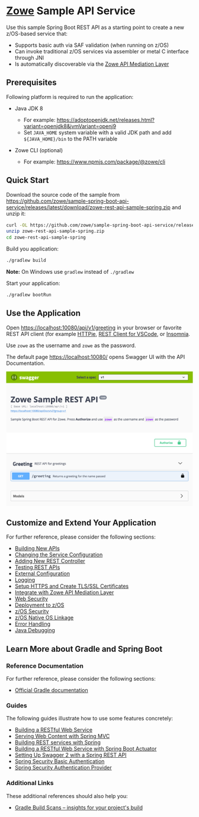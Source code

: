 # [Zowe](https://zowe.org/) Sample API Service

Use this sample Spring Boot REST API as a starting point to create a new z/OS-based service that:

- Supports basic auth via SAF validation (when running on z/OS)
- Can invoke traditional z/OS services via assembler or metal C interface through JNI
- Is automatically discoverable via the [Zowe API Mediation Layer](https://github.com/zowe/api-layer)

## Prerequisites

Following platform is required to run the application:

- Java JDK 8
  - For example: <https://adoptopenjdk.net/releases.html?variant=openjdk8&jvmVariant=openj9>
  - Set `JAVA_HOME` system variable with a valid JDK path and add `${JAVA_HOME}/bin` to the PATH variable

- Zowe CLI (optional)
  - For example: <https://www.npmjs.com/package/@zowe/cli>

## Quick Start

Download the source code of the sample from <https://github.com/zowe/sample-spring-boot-api-service/releases/latest/download/zowe-rest-api-sample-spring.zip> and unzip it:

```bash
curl -OL https://github.com/zowe/sample-spring-boot-api-service/releases/latest/download/zowe-rest-api-sample-spring.zip
unzip zowe-rest-api-sample-spring.zip
cd zowe-rest-api-sample-spring
```

Build you application:

```bash
./gradlew build
```

**Note:** On Windows use `gradlew` instead of `./gradlew`

Start your application:

```bash
./gradlew bootRun
```

## Use the Application

Open <https://localhost:10080/api/v1/greeting> in your browser or favorite REST API client (for example [HTTPie](https://httpie.org/), [REST Client for VSCode](https://marketplace.visualstudio.com/items?itemName=humao.rest-client), or [Insomnia](https://insomnia.rest/).

Use `zowe` as the username and `zowe` as the password.

The default page <https://localhost:10080/> opens Swagger UI with the API Documentation.

![Swagger UI](docs/images/swagger.png)

## Customize and Extend Your Application

For further reference, please consider the following sections:

- [Building New APIs](docs/building-new-apis.md)
- [Changing the Service Configuration](docs/changing-service-configuration.md)
- [Adding New REST Controller](docs/adding-new-controller.md)
- [Testing REST APIs](docs/testing.md)
- [External Configuration](docs/config.md)
- [Logging](docs/logging.md)
- [Setup HTTPS and Create TLS/SSL Certificates](docs/https-setup.md)
- [Integrate with Zowe API Mediation Layer](docs/zowe-integrate-with-apiml.md)
- [Web Security](docs/web-security.md)
- [Deployment to z/OS](docs/zos-deployment.md)
- [z/OS Security](docs/zos-security.md)
- [z/OS Native OS Linkage](docs/zos-native-os-linkage.md)
- [Error Handling](docs/error-handling.md)
- [Java Debugging](docs/java-debugging.md)

## Learn More about Gradle and Spring Boot

### Reference Documentation

For further reference, please consider the following sections:

- [Official Gradle documentation](https://docs.gradle.org)

### Guides

The following guides illustrate how to use some features concretely:

- [Building a RESTful Web Service](https://spring.io/guides/gs/rest-service/)
- [Serving Web Content with Spring MVC](https://spring.io/guides/gs/serving-web-content/)
- [Building REST services with Spring](https://spring.io/guides/tutorials/bookmarks/)
- [Building a RESTful Web Service with Spring Boot Actuator](https://spring.io/guides/gs/actuator-service/)
- [Setting Up Swagger 2 with a Spring REST API](https://www.baeldung.com/swagger-2-documentation-for-spring-rest-api)
- [Spring Security Basic Authentication](https://www.baeldung.com/spring-security-basic-authentication)
- [Spring Security Authentication Provider](https://www.baeldung.com/spring-security-authentication-provider)

### Additional Links

These additional references should also help you:

- [Gradle Build Scans – insights for your project's build](https://scans.gradle.com#gradle)

